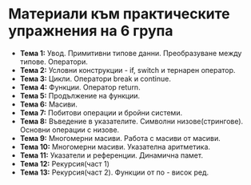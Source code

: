 # Материали към практическите упражнения на 6 група



 - **Тема  1:**  Увод. Примитивни типове данни. Преобразуване между типове. Оператори.
 - **Тема  2:**  Условни конструкции - if, switch и тернарен оператор.
 - **Тема  3:**  Цикли. Оператори break и continue.
 - **Тема  4:** Функции. Оператор return.
 - **Тема  5:** Продължение на функции.
 - **Тема  6:** Масиви.
 - **Тема  7:** Побитови операции и бройни системи. 
 - **Тема  8:** Въведение в указателите. Символни низове(стрингове). Основни операции с низове.
 - **Тема  9:** Многомерни масиви. Работа с масиви от масиви.
 - **Тема 10:** Многомерни масиви. Указателна аритметика.
 - **Тема 11:** Указатели и референции. Динамична памет.
 - **Тема 12:** Рекурсия(част 1)
 - **Тема 13:** Рекурсия(част 2). Функции от по - висок ред.
